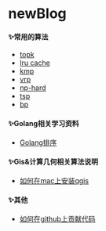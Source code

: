 # newBlog

#### ✨常用的算法

* [topk](https://github.com/WenRuige/newblog/tree/master/topk)
* [lru cache](https://github.com/WenRuige/newblog/tree/master/lru)
* [kmp]()
* [vrp]()
* [np-hard]()
* [tsp]()
* [bp]()





#### ✨Golang相关学习资料
* [Golang排序](https://github.com/WenRuige/newblog/blob/master/sequence/golangsequence.md)

#### ✨Gis&计算几何相关算法说明

* [如何在mac上安装qgis](https://github.com/WenRuige/newblog/blob/master/other/macinstallqgis.md)





#### ✨其他

* [如何在github上贡献代码](https://github.com/WenRuige/newblog/blob/master/other/howtocontributioncodetogithub.md)
